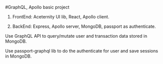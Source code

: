 #GraphQL, Apollo basic project

1. FrontEnd: Aceternity UI lib, React, Apollo client.

2. BackEnd: Express, Apollo server, MongoDB, passport as authenticate.


Use GraphQL API to query/mutate user and transaction data stored in MongoDB.

Use passport-graphql lib to do the authenticate for user and save sessions in MongoDB. 
